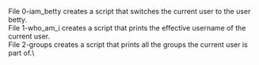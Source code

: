File 0-iam_betty creates a script that switches the current user to the user betty.\
File 1-who_am_i creates a script that prints the effective username of the current user.\
File 2-groups creates a script that prints all the groups the current user is part of.\
